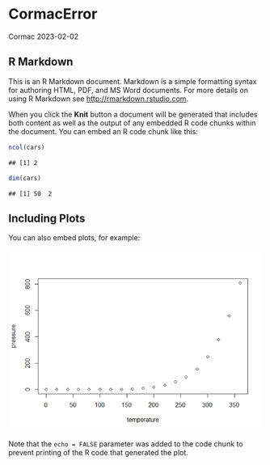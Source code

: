 CormacError
================
Cormac
2023-02-02

## R Markdown

This is an R Markdown document. Markdown is a simple formatting syntax
for authoring HTML, PDF, and MS Word documents. For more details on
using R Markdown see <http://rmarkdown.rstudio.com>.

When you click the **Knit** button a document will be generated that
includes both content as well as the output of any embedded R code
chunks within the document. You can embed an R code chunk like this:

``` r
ncol(cars)
```

    ## [1] 2

``` r
dim(cars)
```

    ## [1] 50  2

## Including Plots

You can also embed plots, for example:

![](CormacError_files/figure-gfm/pressure-1.png)<!-- -->

Note that the `echo = FALSE` parameter was added to the code chunk to
prevent printing of the R code that generated the plot.
